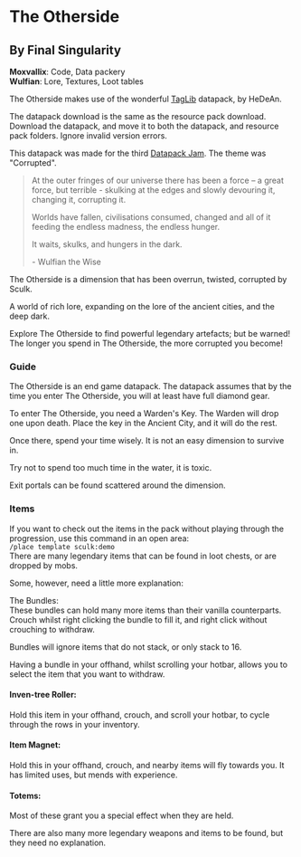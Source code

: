 # The Otherside
## By Final Singularity

**Moxvallix**: Code, Data packery  
**Wulfian**: Lore, Textures, Loot tables

The Otherside makes use of the wonderful [TagLib](https://www.planetminecraft.com/data-pack/taglib/) datapack, by HeDeAn.

The datapack download is the same as the resource pack download. Download the datapack, and move it to both the datapack, and resource pack folders. Ignore invalid version errors.

This datapack was made for the third [Datapack Jam](https://www.planetminecraft.com/group/datapack_jam/). The theme was "Corrupted".

> At the outer fringes of our universe there has been a force – a great force, but terrible - skulking at the edges and slowly devouring it, changing it, corrupting it.
> 
> Worlds have fallen, civilisations consumed, changed and all of it feeding the endless madness, the endless hunger.
> 
> It waits, skulks, and hungers in the dark.
> 
> \- Wulfian the Wise

The Otherside is a dimension that has been overrun, twisted, corrupted by Sculk.

A world of rich lore, expanding on the lore of the ancient cities, and the deep dark.

Explore The Otherside to find powerful legendary artefacts; but be warned! The longer you spend in The Otherside, the more corrupted you become!

### Guide  

The Otherside is an end game datapack. The datapack assumes that by the time you enter The Otherside, you will at least have full diamond gear.

To enter The Otherside, you need a Warden's Key. The Warden will drop one upon death. Place the key in the Ancient City, and it will do the rest.

Once there, spend your time wisely. It is not an easy dimension to survive in.

Try not to spend too much time in the water, it is toxic.

Exit portals can be found scattered around the dimension.

### Items  

If you want to check out the items in the pack without playing through the progression, use this command in an open area:  
`/place template sculk:demo`  
There are many legendary items that can be found in loot chests, or are dropped by mobs.

Some, however, need a little more explanation:

The Bundles:  
These bundles can hold many more items than their vanilla counterparts. Crouch whilst right clicking the bundle to fill it, and right click without crouching to withdraw.

Bundles will ignore items that do not stack, or only stack to 16.

Having a bundle in your offhand, whilst scrolling your hotbar, allows you to select the item that you want to withdraw.

#### Inven-tree Roller:  
Hold this item in your offhand, crouch, and scroll your hotbar, to cycle through the rows in your inventory.

#### Item Magnet:  
Hold this in your offhand, crouch, and nearby items will fly towards you. It has limited uses, but mends with experience.

#### Totems:  
Most of these grant you a special effect when they are held.

There are also many more legendary weapons and items to be found, but they need no explanation.
